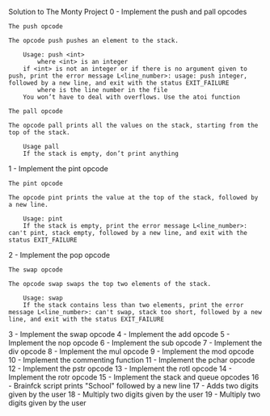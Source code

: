 Solution to The Monty Project
0 - Implement the push and pall opcodes

    The push opcode

    The opcode push pushes an element to the stack.

        Usage: push <int>
            where <int> is an integer
        if <int> is not an integer or if there is no argument given to push, print the error message L<line_number>: usage: push integer, followed by a new line, and exit with the status EXIT_FAILURE
            where is the line number in the file
        You won’t have to deal with overflows. Use the atoi function

    The pall opcode

    The opcode pall prints all the values on the stack, starting from the top of the stack.

        Usage pall
        If the stack is empty, don’t print anything

1 - Implement the pint opcode

    The pint opcode

    The opcode pint prints the value at the top of the stack, followed by a new line.

        Usage: pint
        If the stack is empty, print the error message L<line_number>: can't pint, stack empty, followed by a new line, and exit with the status EXIT_FAILURE

2 - Implement the pop opcode

    The swap opcode

    The opcode swap swaps the top two elements of the stack.

        Usage: swap
        If the stack contains less than two elements, print the error message L<line_number>: can't swap, stack too short, followed by a new line, and exit with the status EXIT_FAILURE

3 - Implement the swap opcode
4 - Implement the add opcode
5 - Implement the nop opcode
6 - Implement the sub opcode
7 - Implement the div opcode
8 - Implement the mul opcode
9 - Implement the mod opcode
10 - Implement the commenting function
11 - Implement the pchar opcode
12 - Implement the pstr opcode
13 - Implement the rotl opcode
14 - Implement the rotr opcode
15 - Implement the stack and queue opcodes
16 - Brainfck script prints "School" followed by a new line
17 - Adds two digits given by the user
18 - Multiply two digits given by the user
19 - Multiply two digits given by the user
